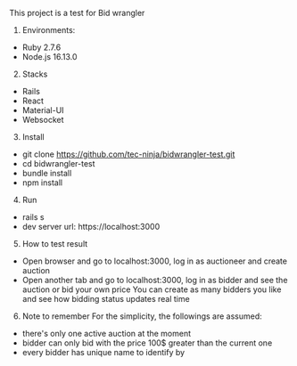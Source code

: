 This project is a test for Bid wrangler

1. Environments:
- Ruby 2.7.6
- Node.js 16.13.0

2. Stacks
- Rails
- React
- Material-UI
- Websocket

3. Install
- git clone https://github.com/tec-ninja/bidwrangler-test.git
- cd bidwrangler-test
- bundle install
- npm install

4. Run
- rails s
- dev server url: https://localhost:3000

5. How to test result
- Open browser and go to localhost:3000, log in as auctioneer and create auction
- Open another tab and go to localhost:3000, log in as bidder and see the auction or bid your own price
  You can create as many bidders you like and see how bidding status updates real time 

6. Note to remember
For the simplicity, the followings are assumed:
- there's only one active auction at the moment
- bidder can only bid with the price 100$ greater than the current one
- every bidder has unique name to identify by
